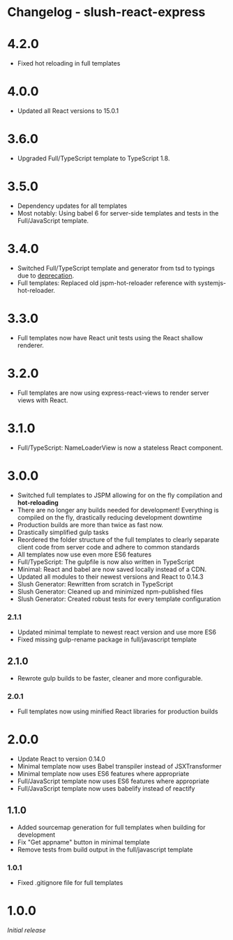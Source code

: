 Changelog - slush-react-express
==============

# 4.2.0

* Fixed hot reloading in full templates

# 4.0.0

* Updated all React versions to 15.0.1

# 3.6.0

* Upgraded Full/TypeScript template to TypeScript 1.8.

# 3.5.0

* Dependency updates for all templates
* Most notably: Using babel 6 for server-side templates and tests in the Full/JavaScript template.

# 3.4.0

* Switched Full/TypeScript template and generator from tsd to typings due to [deprecation](https://github.com/DefinitelyTyped/tsd/issues/269).
* Full templates: Replaced old jspm-hot-reloader reference with systemjs-hot-reloader.

# 3.3.0

* Full templates now have React unit tests using the React shallow renderer.

# 3.2.0

* Full templates are now using express-react-views to render server views with React.

# 3.1.0

* Full/TypeScript: NameLoaderView is now a stateless React component.

# 3.0.0
* Switched full templates to JSPM allowing for on the fly compilation and **hot-reloading**
* There are no longer any builds needed for development! Everything is compiled on the fly, drastically reducing development downtime
* Production builds are more than twice as fast now.
* Drastically simplified gulp tasks
* Reordered the folder structure of the full templates to clearly separate client code from server code and adhere to common standards
* All templates now use even more ES6 features
* Full/TypeScript: The gulpfile is now also written in TypeScript
* Minimal: React and babel are now saved locally instead of a CDN.
* Updated all modules to their newest versions and React to 0.14.3
* Slush Generator: Rewritten from scratch in TypeScript
* Slush Generator: Cleaned up and minimized npm-published files
* Slush Generator: Created robust tests for every template configuration

### 2.1.1

* Updated minimal template to newest react version and use more ES6
* Fixed missing gulp-rename package in full/javascript template

## 2.1.0

* Rewrote gulp builds to be faster, cleaner and more configurable.

### 2.0.1

* Full templates now using minified React libraries for production builds

# 2.0.0

* Update React to version 0.14.0
* Minimal template now uses Babel transpiler instead of JSXTransformer
* Minimal template now uses ES6 features where appropriate
* Full/JavaScript template now uses ES6 features where appropriate
* Full/JavaScript template now uses babelify instead of reactify

## 1.1.0

* Added sourcemap generation for full templates when building for development
* Fix "Get appname" button in minimal template
* Remove tests from build output in the full/javascript template

### 1.0.1

* Fixed .gitignore file for full templates

# 1.0.0

*Initial release*
